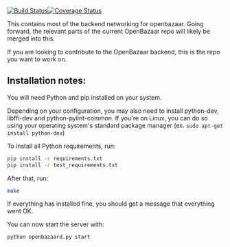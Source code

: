 [![Build Status](https://travis-ci.org/OpenBazaar/OpenBazaar-Server.svg?branch=master)](https://travis-ci.org/OpenBazaar/OpenBazaar-Server)[![Coverage Status](https://coveralls.io/repos/OpenBazaar/OpenBazaar-Server/badge.svg?branch=master&service=github)](https://coveralls.io/github/OpenBazaar/OpenBazaar-Server?branch=master)

This contains most of the backend networking for openbazaar. Going forward, the relevant parts of the current OpenBazaar repo will likely be merged into this.

If you are looking to contribute to the OpenBazaar backend, this is the repo you want to work on.


Installation notes:
---------------------
You will need Python and pip installed on your system.

Depending on your configuration, you may also need to install python-dev, libffi-dev and python-pylint-common. If you're on Linux, you can do so using your operating system's standard package manager (ex. `sudo apt-get install python-dev`)

To install all Python requirements, run:

```bash
pip install -r requirements.txt
pip install -r test_requirements.txt
```

After that, run:


```bash
make
```

If everything has installed fine, you should get a message that everything went OK.

You can now start the server with:

```bash
python openbazaard.py start
```


